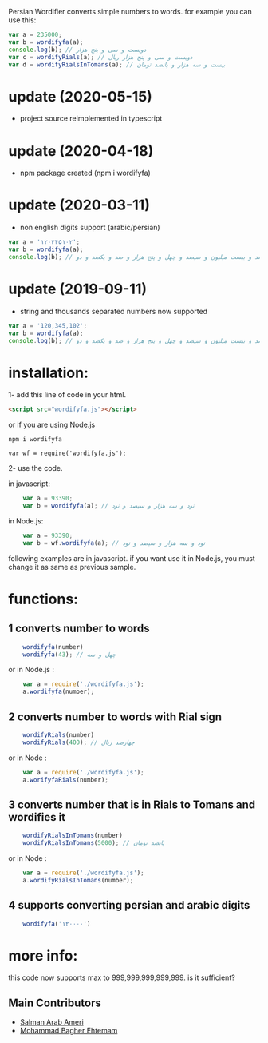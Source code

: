 Persian Wordifier converts simple numbers to words.
for example you can use this:

```javascript
var a = 235000;
var b = wordifyfa(a);
console.log(b); // دویست و سی و پنج هزار
var c = wordifyRials(a); // دویست و سی و پنج هزار ریال
var d = wordifyRialsInTomans(a); // بیست و سه هزار و پانصد تومان

```

# update (2020-05-15)
- project source reimplemented in typescript

# update (2020-04-18)
- npm package created (npm i wordifyfa)

# update (2020-03-11)
- non english digits support (arabic/persian)
```javascript
var a = '۱۲۰۳۴۵۱۰۲';
var b = wordifyfa(a);
console.log(b); // یکصد و بیست میلیون و سیصد و چهل و پنج هزار و صد و یکصد و دو
```

# update (2019-09-11)
- string and thousands separated numbers now supported
```javascript
var a = '120,345,102';
var b = wordifyfa(a);
console.log(b); // یکصد و بیست میلیون و سیصد و چهل و پنج هزار و صد و یکصد و دو
```

# installation:
1- add this line of code in your html.
```html
<script src="wordifyfa.js"></script>
```	

or if you are using Node.js 

```shell
npm i wordifyfa
```

```javascipt 
var wf = require('wordifyfa.js');
```

2- use the code.

in javascript:

```javascript
    var a = 93390;
    var b = wordifyfa(a); // نود و سه هزار و سیصد و نود
```

in Node.js:

```javascript
    var a = 93390;
    var b = wf.wordifyfa(a); // نود و سه هزار و سیصد و نود
```	

following examples are in javascript. if you want use it in Node.js, you must change it as same as previous sample.

# functions:
## 1 converts number to words
```javascript
	wordifyfa(number) 
	wordifyfa(43); // چهل و سه
```	

or in Node.js :
```javascript
	var a = require('./wordifyfa.js');
	a.wordifyfa(number);
```
## 2 converts number to words with Rial sign
```javascript
	wordifyRials(number) 
	wordifyRials(400); // چهارصد ریال
```

or in Node : 
```javascript
	var a = require('./wordifyfa.js');
	a.worifyfaRials(number);
```
	
## 3 converts number that is in Rials to Tomans and wordifies it

```javascript
	wordifyRialsInTomans(number) 
	wordifyRialsInTomans(5000); // پانصد تومان
```

or in Node : 
```javascript
	var a = require('./wordifyfa.js');
	a.wordifyRialsInTomans(number);
```

## 4 supports converting persian and arabic digits 

```javascript
	wordifyfa('۱۲۰۰۰۰')
```

# more info:
this code now supports max to 999,999,999,999,999. is it sufficient?

## Main Contributors
- [Salman Arab Ameri](http://salmanapps.ir/)  
- [Mohammad Bagher Ehtemam](https://github.com/MBehtemam)  
